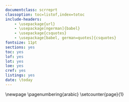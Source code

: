 ```yaml
---
documentclass: scrreprt
classoption: toc=listof,index=totoc
include-headers:
    - \usepackage{url} 
    - \usepackage[ngerman]{babel}
    - \usepackage{csquotes}
    - \usepackage[babel, german=quotes]{csquotes}
fontsize: 11pt
sections: yes
toc: yes
lof: yes
lot: yes
loe: yes
cref: yes
listings: yes
date: \today
---
```


\newpage
\pagenumbering{arabic}
\setcounter{page}{1}
